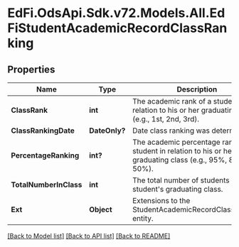 # EdFi.OdsApi.Sdk.v72.Models.All.EdFiStudentAcademicRecordClassRanking

## Properties

Name | Type | Description | Notes
------------ | ------------- | ------------- | -------------
**ClassRank** | **int** | The academic rank of a student in relation to his or her graduating class (e.g., 1st, 2nd, 3rd). | 
**ClassRankingDate** | **DateOnly?** | Date class ranking was determined. | [optional] 
**PercentageRanking** | **int?** | The academic percentage rank of a student in relation to his or her graduating class (e.g., 95%, 80%, 50%). | [optional] 
**TotalNumberInClass** | **int** | The total number of students in the student&#39;s graduating class. | 
**Ext** | **Object** | Extensions to the StudentAcademicRecordClassRanking entity. | [optional] 

[[Back to Model list]](../README.md#documentation-for-models) [[Back to API list]](../README.md#documentation-for-api-endpoints) [[Back to README]](../README.md)

